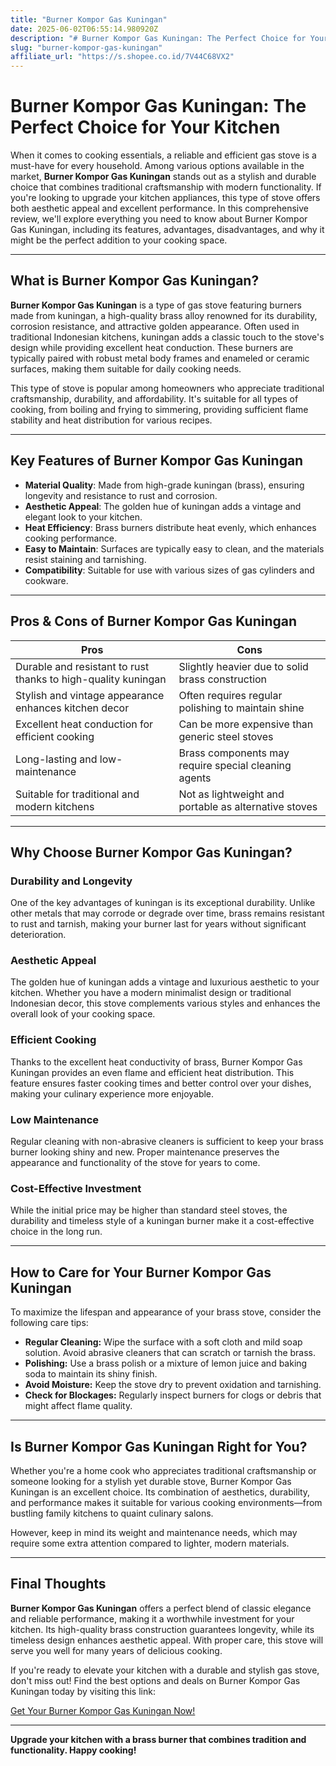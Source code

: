 ```yaml
---
title: "Burner Kompor Gas Kuningan"
date: 2025-06-02T06:55:14.980920Z
description: "# Burner Kompor Gas Kuningan: The Perfect Choice for Your Kitchen..."
slug: "burner-kompor-gas-kuningan"
affiliate_url: "https://s.shopee.co.id/7V44C68VX2"
---
```

# Burner Kompor Gas Kuningan: The Perfect Choice for Your Kitchen

When it comes to cooking essentials, a reliable and efficient gas stove is a must-have for every household. Among various options available in the market, **Burner Kompor Gas Kuningan** stands out as a stylish and durable choice that combines traditional craftsmanship with modern functionality. If you're looking to upgrade your kitchen appliances, this type of stove offers both aesthetic appeal and excellent performance. In this comprehensive review, we'll explore everything you need to know about Burner Kompor Gas Kuningan, including its features, advantages, disadvantages, and why it might be the perfect addition to your cooking space.

---

## What is Burner Kompor Gas Kuningan?

**Burner Kompor Gas Kuningan** is a type of gas stove featuring burners made from kuningan, a high-quality brass alloy renowned for its durability, corrosion resistance, and attractive golden appearance. Often used in traditional Indonesian kitchens, kuningan adds a classic touch to the stove's design while providing excellent heat conduction. These burners are typically paired with robust metal body frames and enameled or ceramic surfaces, making them suitable for daily cooking needs.

This type of stove is popular among homeowners who appreciate traditional craftsmanship, durability, and affordability. It's suitable for all types of cooking, from boiling and frying to simmering, providing sufficient flame stability and heat distribution for various recipes.

---

## Key Features of Burner Kompor Gas Kuningan

- **Material Quality**: Made from high-grade kuningan (brass), ensuring longevity and resistance to rust and corrosion.
- **Aesthetic Appeal**: The golden hue of kuningan adds a vintage and elegant look to your kitchen.
- **Heat Efficiency**: Brass burners distribute heat evenly, which enhances cooking performance.
- **Easy to Maintain**: Surfaces are typically easy to clean, and the materials resist staining and tarnishing.
- **Compatibility**: Suitable for use with various sizes of gas cylinders and cookware.

---

## Pros & Cons of Burner Kompor Gas Kuningan

| **Pros** | **Cons** |
|------------|------------|
| Durable and resistant to rust thanks to high-quality kuningan | Slightly heavier due to solid brass construction |
| Stylish and vintage appearance enhances kitchen decor | Often requires regular polishing to maintain shine |
| Excellent heat conduction for efficient cooking | Can be more expensive than generic steel stoves |
| Long-lasting and low-maintenance | Brass components may require special cleaning agents |
| Suitable for traditional and modern kitchens | Not as lightweight and portable as alternative stoves |

---

## Why Choose Burner Kompor Gas Kuningan?

### Durability and Longevity

One of the key advantages of kuningan is its exceptional durability. Unlike other metals that may corrode or degrade over time, brass remains resistant to rust and tarnish, making your burner last for years without significant deterioration.

### Aesthetic Appeal

The golden hue of kuningan adds a vintage and luxurious aesthetic to your kitchen. Whether you have a modern minimalist design or traditional Indonesian decor, this stove complements various styles and enhances the overall look of your cooking space.

### Efficient Cooking

Thanks to the excellent heat conductivity of brass, Burner Kompor Gas Kuningan provides an even flame and efficient heat distribution. This feature ensures faster cooking times and better control over your dishes, making your culinary experience more enjoyable.

### Low Maintenance

Regular cleaning with non-abrasive cleaners is sufficient to keep your brass burner looking shiny and new. Proper maintenance preserves the appearance and functionality of the stove for years to come.

### Cost-Effective Investment

While the initial price may be higher than standard steel stoves, the durability and timeless style of a kuningan burner make it a cost-effective choice in the long run.

---

## How to Care for Your Burner Kompor Gas Kuningan

To maximize the lifespan and appearance of your brass stove, consider the following care tips:

- **Regular Cleaning:** Wipe the surface with a soft cloth and mild soap solution. Avoid abrasive cleaners that can scratch or tarnish the brass.
- **Polishing:** Use a brass polish or a mixture of lemon juice and baking soda to maintain its shiny finish.
- **Avoid Moisture:** Keep the stove dry to prevent oxidation and tarnishing.
- **Check for Blockages:** Regularly inspect burners for clogs or debris that might affect flame quality.

---

## Is Burner Kompor Gas Kuningan Right for You?

Whether you're a home cook who appreciates traditional craftsmanship or someone looking for a stylish yet durable stove, Burner Kompor Gas Kuningan is an excellent choice. Its combination of aesthetics, durability, and performance makes it suitable for various cooking environments—from bustling family kitchens to quaint culinary salons.

However, keep in mind its weight and maintenance needs, which may require some extra attention compared to lighter, modern materials.

---

## Final Thoughts

**Burner Kompor Gas Kuningan** offers a perfect blend of classic elegance and reliable performance, making it a worthwhile investment for your kitchen. Its high-quality brass construction guarantees longevity, while its timeless design enhances aesthetic appeal. With proper care, this stove will serve you well for many years of delicious cooking.

If you're ready to elevate your kitchen with a durable and stylish gas stove, don't miss out! Find the best options and deals on Burner Kompor Gas Kuningan today by visiting this link:

[Get Your Burner Kompor Gas Kuningan Now!](https://s.shopee.co.id/7V44C68VX2)

---

**Upgrade your kitchen with a brass burner that combines tradition and functionality. Happy cooking!**